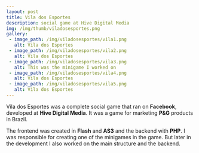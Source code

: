 ```yaml
---
layout: post
title: Vila dos Esportes
description: social game at Hive Digital Media
img: /img/thumb/viladosesportes.png
gallery:
 - image_path: /img/viladosesportes/vila1.png
   alt: Vila dos Esportes
 - image_path: /img/viladosesportes/vila2.png
   alt: Vila dos Esportes
 - image_path: /img/viladosesportes/vila3.png
   alt: This was the minigame I worked on
 - image_path: /img/viladosesportes/vila4.png
   alt: Vila dos Esportes
 - image_path: /img/viladosesportes/vila5.png
   alt: Vila dos Esportes
---
```


Vila dos Esportes was a complete social game that ran on **Facebook**, developed at **Hive Digital Media**. It was a game for marketing **P&G** products in Brazil. 

The frontend was created in **Flash** and **AS3** and the backend with **PHP**. I was responsible for creating one of the minigames in the game. But later in the development I also worked on the main structure and the backend.
